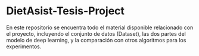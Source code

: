 # DietAsist-Tesis-Project
En este repositorio se encuentra todo el material disponible relacionado con el proyecto, incluyendo el conjunto de datos (Dataset), las dos partes del modelo de deep learning, y la comparación con otros algoritmos para los experimentos.
